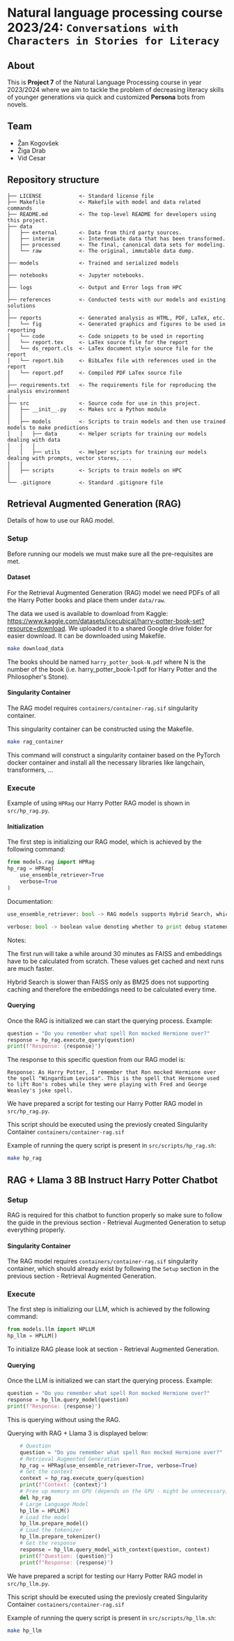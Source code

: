# Natural language processing course 2023/24: `Conversations with Characters in Stories for Literacy`

## About

This is **Project 7** of the Natural Language Processing course in year 2023/2024 where we aim to tackle the problem of decreasing literacy skills of younger generations via quick and customized **Persona** bots from novels.

## Team

* Žan Kogovšek
* Žiga Drab
* Vid Cesar

## Repository structure

```
├── LICENSE            <- Standard license file
├── Makefile           <- Makefile with model and data related commands
├── README.md          <- The top-level README for developers using this project.
├── data
│   ├── external       <- Data from third party sources.
│   ├── interim        <- Intermediate data that has been transformed.
│   ├── processed      <- The final, canonical data sets for modeling.
│   └── raw            <- The original, immutable data dump.
│
├── models             <- Trained and serialized models
│
├── notebooks          <- Jupyter notebooks.
│
├── logs               <- Output and Error logs from HPC
│
├── references         <- Conducted tests with our models and existing solutions
│
├── reports            <- Generated analysis as HTML, PDF, LaTeX, etc.
│   └── fig            <- Generated graphics and figures to be used in reporting
│   └── code           <- Code snippets to be used in reporting
│   └── report.tex     <- LaTex source file for the report
│   └── ds_report.cls  <- LaTex document style source file for the report
│   └── report.bib     <- BibLaTex file with references used in the report
│   └── report.pdf     <- Compiled PDF LaTex source file
│
├── requirements.txt   <- The requirements file for reproducing the analysis environment
│
├── src                <- Source code for use in this project.
│   ├── __init__.py    <- Makes src a Python module
│   │
│   ├── models         <- Scripts to train models and then use trained models to make predictions
│   │   ├── data       <- Helper scripts for training our models dealing with data
│   │   │
│   │   ├── utils      <- Helper scripts for training our models dealing with prompts, vector stores, ...
│   │
│   ├── scripts        <- Scripts to train models on HPC
│
└── .gitignore         <- Standard .gitignore file
```

## Retrieval Augmented Generation (RAG)

Details of how to use our RAG model.

### Setup

Before running our models we must make sure all the pre-requisites are met.

#### Dataset

For the Retrieval Augmented Generation (RAG) model we need PDFs of all the Harry Potter books and place them under `data/raw`.

The data we used is available to download from Kaggle: https://www.kaggle.com/datasets/icecubical/harry-potter-book-set?resource=download. We uploaded it to a shared Google drive folder for easier download. It can be downloaded using Makefile.

```bash
make download_data
```

The books should be named `harry_potter_book-N.pdf` where N is the number of the book (i.e. harry_potter_book-1.pdf for Harry Potter and the Philosopher's Stone).

#### Singularity Container

The RAG model requires `containers/container-rag.sif` singularity container.

This singularity container can be constructed using the Makefile.

```bash
make rag_container
```
This command will construct a singularity container based on the PyTorch docker container and install all the necessary libraries like langchain, transformers, ...

### Execute

Example of using `HPRag` our Harry Potter RAG model is shown in `src/hp_rag.py`.

#### Initialization

The first step is initializing our RAG model, which is achieved by the following command:
```python
from models.rag import HPRag
hp_rag = HPRag(
    use_ensemble_retriever=True
    verbose=True
)
```

Documentation:

```python
use_ensemble_retriever: bool -> RAG models supports Hybrid Search, which utilized both FAISS (Facebook AI Similarity Search) and BM25 Sparse Embedding Retriever. If this is set to False only FAISS is used.

verbose: bool -> boolean value denoting whether to print debug statements or not
```

Notes:

The first run will take a while around 30 minutes as FAISS and embeddings have to be calculated from scratch. These values get cached and next runs are much faster.

Hybrid Search is slower than FAISS only as BM25 does not supporting caching and therefore the embeddings need to be calculated every time.

#### Querying

Once the RAG is initialized we can start the querying process. Example:
```python
question = "Do you remember what spell Ron mocked Hermione over?"
response = hp_rag.execute_query(question)
print(f"Response: {response}")
```

The response to this specific question from our RAG model is:
```
Response: As Harry Potter, I remember that Ron mocked Hermione over the spell "Wingardium Leviosa". This is the spell that Hermione used to lift Ron's robes while they were playing with Fred and George Weasley's joke spell.
```

We have prepared a script for testing our Harry Potter RAG model in `src/hp_rag.py`.

This script should be executed using the previosly created Singularity Container `containers/container-rag.sif`

Example of running the query script is present in `src/scripts/hp_rag.sh`:
```bash
make hp_rag
```

## RAG + Llama 3 8B Instruct Harry Potter Chatbot

### Setup

RAG is required for this chatbot to function properly so make sure to follow the guide in the previous section - Retrieval Augmented Generation to setup everything properly.

#### Singularity Container

The RAG model requires `containers/container-rag.sif` singularity container, which should already exist by following the `Setup` section in the previous section - Retrieval Augmented Generation.

### Execute

The first step is initializing our LLM, which is achieved by the following command:
```python
from models.llm import HPLLM
hp_llm = HPLLM()
```
To initialize RAG please look at section - Retrieval Augmented Generation.
#### Querying

Once the LLM is initialized we can start the querying process. Example:
```python
question = "Do you remember what spell Ron mocked Hermione over?"
response = hp_llm.query_model(question)
print(f"Response: {response}")
```
This is querying without using the RAG.

Querying with RAG + Llama 3 is displayed below:
```python
    # Question
    question = "Do you remember what spell Ron mocked Hermione over?"
    # Retrieval Augmented Generation
    hp_rag = HPRag(use_ensemble_retriever=True, verbose=True)
    # Get the context
    context = hp_rag.execute_query(question)
    print(f"Context: {context}")
    # Free up memory on GPU (depends on the GPU - might be unnecessary)
    del hp_rag
    # Large Language Model
    hp_llm = HPLLM()
    # Load the model
    hp_llm.prepare_model()
    # Load the tokenizer
    hp_llm.prepare_tokenizer()
    # Get the response
    response = hp_llm.query_model_with_context(question, context)
    print(f"Question: {question}")
    print(f"Response: {response}")
```

We have prepared a script for testing our Harry Potter RAG model in `src/hp_llm.py`.

This script should be executed using the previosly created Singularity Container `containers/container-rag.sif`

Example of running the query script is present in `src/scripts/hp_llm.sh`:
```bash
make hp_llm
```